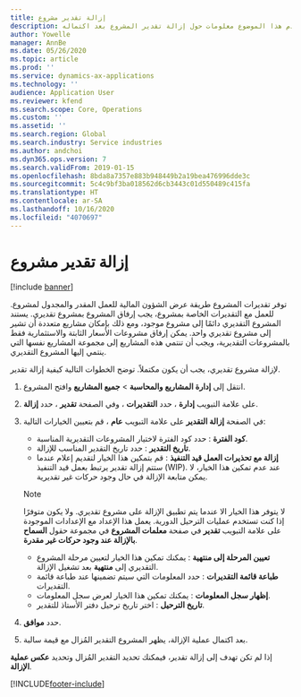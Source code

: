 ```yaml
---
title: إزالة تقدير مشروع
description: يقدم هذا الموضوع معلومات حول إزالة تقدير المشروع بعد اكتماله.
author: Yowelle
manager: AnnBe
ms.date: 05/26/2020
ms.topic: article
ms.prod: ''
ms.service: dynamics-ax-applications
ms.technology: ''
audience: Application User
ms.reviewer: kfend
ms.search.scope: Core, Operations
ms.custom: ''
ms.assetid: ''
ms.search.region: Global
ms.search.industry: Service industries
ms.author: andchoi
ms.dyn365.ops.version: 7
ms.search.validFrom: 2019-01-15
ms.openlocfilehash: 8bda8a7357e883b948449b2a19bea476996dde3c
ms.sourcegitcommit: 5c4c9bf3ba018562d6cb3443c01d550489c415fa
ms.translationtype: HT
ms.contentlocale: ar-SA
ms.lasthandoff: 10/16/2020
ms.locfileid: "4070697"
---
```

# <a name="eliminate-a-project-estimate"></a>إزالة تقدير مشروع

[!include [banner](../includes/banner.md)]

توفر تقديرات المشروع طريقة عرض الشؤون المالية للعمل المقدر والمجدول لمشروع. للعمل مع التقديرات الخاصة بمشروع، يجب إرفاق المشروع بمشروع تقديري. يستند المشروع التقديري دائمًا إلى مشروع موجود، ومع ذلك بإمكان مشاريع متعددة أن تشير إلى مشروع تقديري واحد. يمكن إرفاق مشروعات الأسعار الثابتة والاستثمارية فقط بالمشروعات التقديرية، ويجب أن تنتمي هذه المشاريع إلى مجموعة المشاريع نفسها التي ينتمي إليها المشروع التقديري.

لإزالة مشروع تقديري، يجب أن يكون مكتملاً. توضح الخطوات التالية كيفية إزالة تقدير.

1. انتقل إلى **إدارة المشاريع والمحاسبة** > **جميع المشاريع** وافتح المشروع. 
2. على علامة التبويب **إدارة** ، حدد **التقديرات** ، وفي الصفحة **تقدير** ، حدد **إزالة**.
3. في الصفحة **إزالة التقدير** على علامة التبويب **عام** ، قم بتعيين الخيارات التالية:

   - **كود الفترة** : حدد كود الفترة لاختيار المشروعات التقديرية المناسبة. 
   - **تاريخ التقدير** : حدد تاريخ التقدير المناسب للإزالة.
   - **إزالة مع تحذيرات العمل قيد التنفيذ** : قم بتمكين هذا الخيار لتقديم إعلام عندما ستتم إزالة تقدير يرتبط بعمل قيد التنفيذ (WIP). عند عدم تمكين هذا الخيار، لا يمكن متابعة الإزالة في حال وجود حركات غير تقديرية. 
   > [!NOTE]
   > لا يتوفر هذا الخيار الا عندما يتم تطبيق الإزالة على مشروع تقديري. ولا يكون متوفرًا إذا كنت تستخدم عمليات الترحيل الدورية. يعمل هذا الإعداد مع الإعدادات الموجودة على علامة التبويب **تقدير** في صفحة **معلمات المشروع** في مجموعة حقول **السماح بالإزالة عند وجود حركات غير مقدرة**.
   - **تعيين المرحلة إلى منتهية** : يمكنك تمكين هذا الخيار لتعيين مرحلة المشروع التقديري إلى **منتهية** بعد تشغيل الإزالة.
   - **طباعة قائمة التقديرات** : حدد المعلومات التي سيتم تضمينها عند طباعة قائمة التقديرات‏‎.
   - **إظهار سجل المعلومات** : يمكنك تمكين هذا الخيار لعرض سجل المعلومات.
   - **تاريخ الترحيل** : اختر تاريخ ترحيل دفتر الأستاذ للتقدير.

4.  حدد **موافق**.
5. بعد اكتمال عملية الإزالة، يظهر المشروع التقدير المُزال مع قيمة سالبة. 

إذا لم تكن تهدف إلى إزالة تقدير، فيمكنك تحديد التقدير المُزال وتحديد **عكس عملية الإزالة**.   


[!INCLUDE[footer-include](../includes/footer-banner.md)]